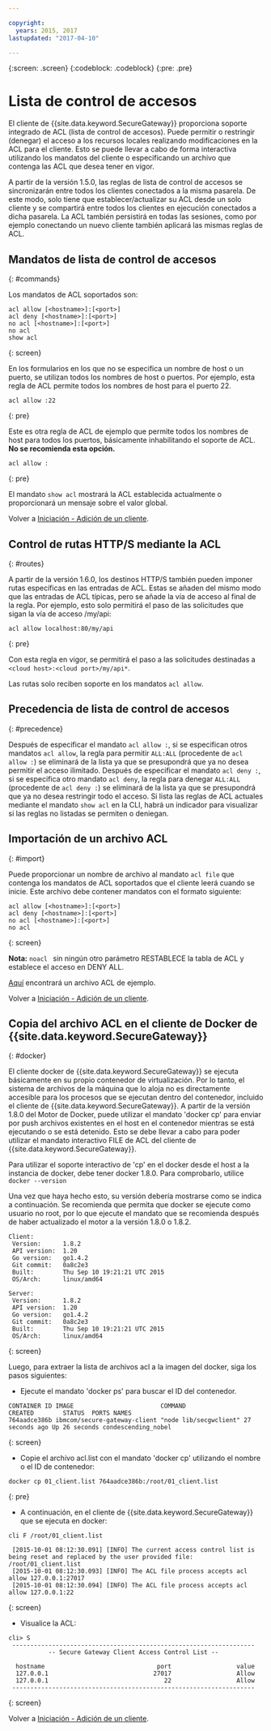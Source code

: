 ```yaml
---

copyright:
  years: 2015, 2017
lastupdated: "2017-04-10"

---
```

{:screen: .screen}
{:codeblock: .codeblock}
{:pre: .pre}

# Lista de control de accesos

El cliente de {{site.data.keyword.SecureGateway}} proporciona soporte integrado de ACL (lista de control de accesos). Puede permitir o restringir (denegar) el acceso a los recursos locales realizando modificaciones en la ACL para el cliente.  Esto se puede llevar a cabo de forma interactiva utilizando los mandatos del cliente o especificando un archivo que contenga las ACL que desea tener en vigor.

A partir de la versión 1.5.0, las reglas de lista de control de accesos se sincronizarán entre todos los clientes conectados a la misma pasarela.  De este modo, solo tiene que establecer/actualizar su ACL desde un solo cliente y se compartirá entre todos los clientes en ejecución conectados a dicha pasarela.  La ACL también persistirá en todas las sesiones, como por ejemplo conectando un nuevo cliente también aplicará las mismas reglas de ACL.

## Mandatos de lista de control de accesos
{: #commands}

Los mandatos de ACL soportados son:

```
acl allow [<hostname>]:[<port>]
acl deny [<hostname>]:[<port>]
no acl [<hostname>]:[<port>]
no acl
show acl
```
{: screen}

En los formularios en los que no se especifica un nombre de host o un puerto, se utilizan todos los nombres de host o puertos.  Por ejemplo, esta regla de ACL permite todos los nombres de host para el puerto 22.

```
acl allow :22
```
{: pre}

Este es otra regla de ACL de ejemplo que permite todos los nombres de host para todos los puertos, básicamente inhabilitando el soporte de ACL. <b>No se recomienda esta opción. </b>

```
acl allow :
```
{: pre}

El mandato `show acl` mostrará la ACL establecida actualmente o proporcionará un mensaje sobre el valor global.

Volver a [Iniciación - Adición de un cliente](./securegateway_client.html).

## Control de rutas HTTP/S mediante la ACL
{: #routes}

A partir de la versión 1.6.0, los destinos HTTP/S también pueden imponer rutas específicas en las entradas de ACL.  Estas se añaden del mismo modo que las entradas de ACL típicas, pero se añade la vía de acceso al final de la regla. Por ejemplo, esto solo permitirá el paso de las solicitudes que sigan la vía de acceso /my/api:

```
acl allow localhost:80/my/api
```
{: pre}

Con esta regla en vigor, se permitirá el paso a las solicitudes destinadas a `<cloud host>:<cloud port>/my/api*`.

Las rutas solo reciben soporte en los mandatos `acl allow`.

## Precedencia de lista de control de accesos
{: #precedence}

Después de especificar el mandato `acl allow :`, si se especifican otros mandatos `acl allow`, la regla para permitir `ALL:ALL` (procedente de `acl allow :`) se eliminará de la lista ya que se presupondrá que ya no desea permitir el acceso ilimitado.  Después de especificar el mandato `acl deny :`, si se especifica otro mandato `acl deny`, la regla para denegar `ALL:ALL` (procedente de `acl deny :`) se eliminará de la lista ya que se presupondrá que ya no desea restringir todo el acceso.  Si lista las reglas de ACL actuales mediante el mandato `show acl` en la CLI, habrá un indicador para visualizar si las reglas no listadas se permiten o deniegan.

## Importación de un archivo ACL
{: #import}

Puede proporcionar un nombre de archivo al mandato `acl file` que contenga los mandatos de ACL soportados que el cliente leerá cuando se inicie. Este archivo debe contener mandatos con el formato siguiente:

```
acl allow [<hostname>]:[<port>]
acl deny [<hostname>]:[<port>]
no acl [<hostname>]:[<port>]
no acl
```
{: screen}

<b>Nota:</b> `noacl ` sin ningún otro parámetro RESTABLECE la tabla de ACL y establece el acceso en DENY ALL.

[Aquí](./securegateway_acl-file.html) encontrará un archivo ACL de ejemplo.

Volver a [Iniciación - Adición de un cliente](./securegateway_client.html).

## Copia del archivo ACL en el cliente de Docker de {{site.data.keyword.SecureGateway}}
{: #docker}

El cliente docker de {{site.data.keyword.SecureGateway}} se ejecuta básicamente en su propio contenedor de virtualización.  Por lo tanto, el sistema de archivos de la máquina que lo aloja no es directamente accesible para los procesos que se ejecutan dentro del contenedor, incluido el cliente de {{site.data.keyword.SecureGateway}}.  A partir de la versión 1.8.0 del Motor de Docker, puede utilizar el mandato
'docker cp' para enviar por push archivos existentes en el host en el contenedor
mientras se está ejecutando o se está detenido.  Esto se debe llevar a cabo para poder utilizar el mandato interactivo FILE de ACL del cliente de {{site.data.keyword.SecureGateway}}.

Para utilizar el soporte interactivo de 'cp' en el docker desde el host a la instancia de docker, debe tener docker 1.8.0. Para comprobarlo, utilice `docker --version`

Una vez que haya hecho esto, su versión debería mostrarse como se indica a continuación. Se recomienda que permita que docker se ejecute como usuario no root, por lo que ejecute el mandato que se recomienda después de haber actualizado el motor a la versión 1.8.0 o 1.8.2.

```
Client:
 Version:      1.8.2
 API version:  1.20
 Go version:   go1.4.2
 Git commit:   0a8c2e3
 Built:        Thu Sep 10 19:21:21 UTC 2015
 OS/Arch:      linux/amd64

Server:
 Version:      1.8.2
 API version:  1.20
 Go version:   go1.4.2
 Git commit:   0a8c2e3
 Built:        Thu Sep 10 19:21:21 UTC 2015
 OS/Arch:      linux/amd64
```
{: screen}

Luego, para extraer la lista de archivos acl a la imagen del docker, siga los pasos siguientes:

- Ejecute el mandato 'docker ps' para buscar el ID del contenedor.

```
CONTAINER ID IMAGE                        COMMAND                CREATED        STATUS  PORTS NAMES
764aadce386b ibmcom/secure-gateway-client "node lib/secgwclient" 27 seconds ago Up 26 seconds condescending_nobel
```
{: screen}

- Copie el archivo acl.list con el mandato 'docker cp' utilizando el nombre o el ID de contenedor:

```
docker cp 01_client.list 764aadce386b:/root/01_client.list
```
{: pre}

- A continuación, en el cliente de {{site.data.keyword.SecureGateway}} que se ejecuta en docker:

```
cli F /root/01_client.list

 [2015-10-01 08:12:30.091] [INFO] The current access control list is being reset and replaced by the user provided file: /root/01_client.list
 [2015-10-01 08:12:30.093] [INFO] The ACL file process accepts acl allow 127.0.0.1:27017
 [2015-10-01 08:12:30.094] [INFO] The ACL file process accepts acl allow 127.0.0.1:22
```
{: screen}

- Visualice la ACL:

```
cli> S
 -------------------------------------------------------------------
           -- Secure Gateway Client Access Control List --          

  hostname                               port                  value
  127.0.0.1                             27017                  Allow
  127.0.0.1                                22                  Allow
 -------------------------------------------------------------------
```
{: screen}

Volver a [Iniciación - Adición de un cliente](./securegateway_client.html).

